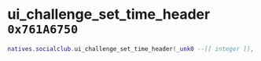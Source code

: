 # ui_challenge_set_time_header `0x761A6750`

```lua
natives.socialclub.ui_challenge_set_time_header(_unk0 --[[ integer ]], _unk1 --[[ integer ]])
```